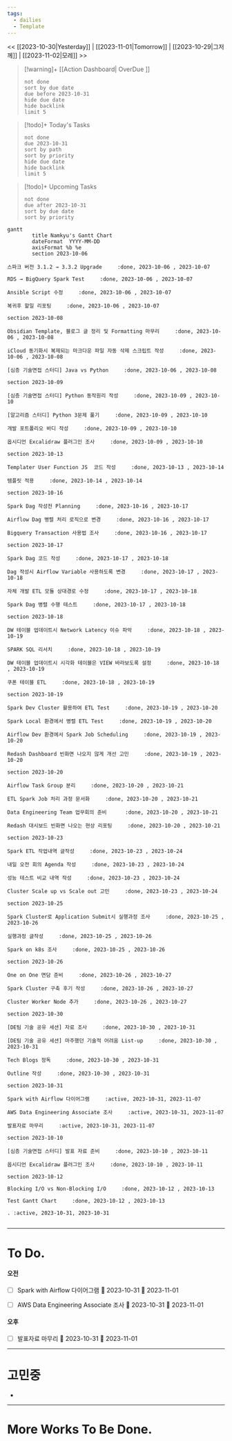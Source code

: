 ```yaml
---
tags:
  - dailies
  - Template
---
```

<< [[2023-10-30|Yesterday]] | [[2023-11-01|Tomorrow]] | [[2023-10-29|그저께]] | [[2023-11-02|모레]] >>

> [!warning]+ [[Action Dashboard| OverDue ]]
> ```tasks
> not done
> sort by due date
> due before 2023-10-31
> hide due date
> hide backlink
> limit 5
> ```

> [!todo]+ Today's Tasks
> ```tasks
> not done
> due 2023-10-31
> sort by path
> sort by priority
> hide due date
> hide backlink
> limit 5
> ```

> [!todo]+ Upcoming Tasks
> ```tasks  
> not done  
> due after 2023-10-31
> sort by due date
> sort by priority  

```mermaid
gantt
        title Namkyu's Gantt Chart
        dateFormat  YYYY-MM-DD
        axisFormat %b %e
        section 2023-10-06

스파크 버전 3.1.2 → 3.3.2 Upgrade     :done, 2023-10-06 , 2023-10-07

RDS → BigQuery Spark Test     :done, 2023-10-06 , 2023-10-07

Ansible Script 수정     :done, 2023-10-06 , 2023-10-07

복귀후 할일 리포팅     :done, 2023-10-06 , 2023-10-07

section 2023-10-08

Obsidian Template, 블로그 글 정리 및 Formatting 마무리     :done, 2023-10-06 , 2023-10-08

iCloud 동기화시 복제되는 마크다운 파일 자동 삭제 스크립트 작성     :done, 2023-10-06 , 2023-10-08

[심층 기술면접 스터디] Java vs Python     :done, 2023-10-06 , 2023-10-08

section 2023-10-09

[심층 기술면접 스터디] Python 동작원리 작성     :done, 2023-10-09 , 2023-10-10

[알고리즘 스터디] Python 3문제 풀기     :done, 2023-10-09 , 2023-10-10

개발 포트폴리오 바디 작성     :done, 2023-10-09 , 2023-10-10

옵시디언 Excalidraw 플러그인 조사     :done, 2023-10-09 , 2023-10-10

section 2023-10-13

Templater User Function JS  코드 작성     :done, 2023-10-13 , 2023-10-14

템플릿 적용     :done, 2023-10-14 , 2023-10-14

section 2023-10-16

Spark Dag 작성전 Planning     :done, 2023-10-16 , 2023-10-17

Airflow Dag 병렬 처리 로직으로 변경     :done, 2023-10-16 , 2023-10-17

Bigquery Transaction 사용법 조사     :done, 2023-10-16 , 2023-10-17

section 2023-10-17

Spark Dag 코드 작성     :done, 2023-10-17 , 2023-10-18

Dag 작성시 Airflow Variable 사용하도록 변경     :done, 2023-10-17 , 2023-10-18

자체 개발 ETL 모듈 상대경로 수정     :done, 2023-10-17 , 2023-10-18

Spark Dag 병렬 수행 테스트     :done, 2023-10-17 , 2023-10-18

section 2023-10-18

DW 테이블 업데이트시 Network Latency 이슈 파악     :done, 2023-10-18 , 2023-10-19

SPARK SQL 리서치     :done, 2023-10-18 , 2023-10-19

DW 테이블 업데이트시 시각화 테이블은 VIEW 바라보도록 설정     :done, 2023-10-18 , 2023-10-19

쿠폰 테이블 ETL     :done, 2023-10-18 , 2023-10-19

section 2023-10-19

Spark Dev Cluster 활용하여 ETL Test     :done, 2023-10-19 , 2023-10-20

Spark Local 환경에서 병렬 ETL Test     :done, 2023-10-19 , 2023-10-20

Airflow Dev 환경에서 Spark Job Scheduling     :done, 2023-10-19 , 2023-10-20

Redash Dashboard 빈화면 나오지 않게 개선 고민     :done, 2023-10-19 , 2023-10-20

section 2023-10-20

Airflow Task Group 분리     :done, 2023-10-20 , 2023-10-21

ETL Spark Job 처리 과정 문서화     :done, 2023-10-20 , 2023-10-21

Data Engineering Team 업무회의 준비      :done, 2023-10-20 , 2023-10-21

Redash 대시보드 빈화면 나오는 현상 리포팅     :done, 2023-10-20 , 2023-10-21

section 2023-10-23

Spark ETL 작업내역 글작성     :done, 2023-10-23 , 2023-10-24

내일 오전 회의 Agenda 작성     :done, 2023-10-23 , 2023-10-24

성능 테스트 비교 내역 작성     :done, 2023-10-23 , 2023-10-24

Cluster Scale up vs Scale out 고민     :done, 2023-10-23 , 2023-10-24

section 2023-10-25

Spark Cluster로 Application Submit시 실행과정 조사     :done, 2023-10-25 , 2023-10-26

실행과정 글작성     :done, 2023-10-25 , 2023-10-26

Spark on k8s 조사     :done, 2023-10-25 , 2023-10-26

section 2023-10-26

One on One 면담 준비     :done, 2023-10-26 , 2023-10-27

Spark Cluster 구축 후기 작성     :done, 2023-10-26 , 2023-10-27

Cluster Worker Node 추가     :done, 2023-10-26 , 2023-10-27

section 2023-10-30

[DE팀 기술 공유 세션] 자료 조사     :done, 2023-10-30 , 2023-10-31

[DE팀 기술 공유 세션] 마주했던 기술적 어려움 List-up     :done, 2023-10-30 , 2023-10-31

Tech Blogs 정독     :done, 2023-10-30 , 2023-10-31

Outline 작성     :done, 2023-10-30 , 2023-10-31

section 2023-10-31

Spark with Airflow 다이어그램     :active, 2023-10-31, 2023-11-07

AWS Data Engineering Associate 조사     :active, 2023-10-31, 2023-11-07

발표자료 마무리     :active, 2023-10-31, 2023-11-07

section 2023-10-10

[심층 기술면접 스터디] 발표 자료 준비     :done, 2023-10-10 , 2023-10-11

옵시디언 Excalidraw 플러그인 조사     :done, 2023-10-10 , 2023-10-11

section 2023-10-12

Blocking I/O vs Non-Blocking I/O     :done, 2023-10-12 , 2023-10-13

Test Gantt Chart     :done, 2023-10-12 , 2023-10-13

. :active, 2023-10-31, 2023-10-31


```

---

# To Do.

#### 오전
- [ ] Spark with Airflow 다이어그램 🛫 2023-10-31 📅 2023-11-01
- [ ] AWS Data Engineering Associate 조사 🛫 2023-10-31 📅 2023-11-01


#### 오후
- [ ] 발표자료 마무리 🛫 2023-10-31 📅 2023-11-01


---

# 고민중
- 




---


# More Works To Be Done.

